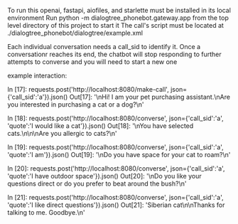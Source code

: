 To run this openai, fastapi, aiofiles, and starlette must be installed in its local environment
Run 
python -m dialogtree_phonebot.gateway.app 
from the top level directory of this project to start it
The call's script must be located at
./dialogtree_phonebot/dialogtree/example.xml


Each individual conversation needs a call_sid to identify it. Once a conversationr reaches its end, the chatbot will stop responding to further attempts to converse and you
will need to start a new one

example interaction:

In [17]: requests.post('http://localhost:8080/make-call', json={'call_sid':'a'}).json()
Out[17]: '\nHi! I am your pet purchasing assistant.\nAre you interested in purchasing a cat or a dog?\n'

In [18]: requests.post('http://localhost:8080/converse', json={'call_sid':'a', 'quote':'I would like a cat'}).json()
Out[18]: '\nYou have selected cats.\n\n\nAre you allergic to cats?\n'

In [19]: requests.post('http://localhost:8080/converse', json={'call_sid':'a', 'quote':'I am'}).json()
Out[19]: '\nDo you have space for your cat to roam?\n'

In [20]: requests.post('http://localhost:8080/converse', json={'call_sid':'a', 'quote':'I have outdoor space'}).json()
Out[20]: '\nDo you like your questions direct or do you prefer to beat around the bush?\n'

In [21]: requests.post('http://localhost:8080/converse', json={'call_sid':'a', 'quote':'I like direct questions'}).json()
Out[21]: 'Siberian cat\n\nThanks for talking to me. Goodbye.\n'

